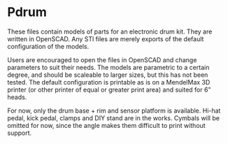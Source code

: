 Pdrum
=====

These files contain models of parts for an electronic drum kit.
They are written in OpenSCAD.
Any STl files are merely exports of the default configuration of the models.

Users are encouraged to open the files in OpenSCAD and change parameters to suit their needs.
The models are parametric to a certain degree, and should be scaleable to larger sizes, but this has not been tested. 
The default configuration is printable as is on a MendelMax 3D printer (or other printer of equal or greater print area) and suited for 6" heads.

For now, only the drum base + rim and sensor platform is available.
Hi-hat pedal, kick pedal, clamps and DIY stand are in the works.
Cymbals will be omitted for now, since the angle makes them difficult to print without support.

